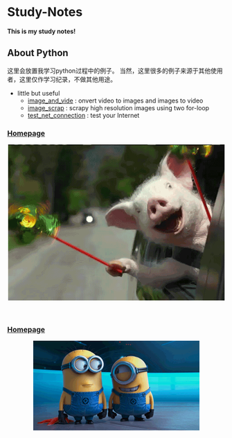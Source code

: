 # Study-Notes
**This is my study notes!**
## About Python
这里会放置我学习python过程中的例子。
当然，这里很多的例子来源于其他使用者，这里仅作学习纪录，不做其他用途。

* little but useful
  * [image_and_vide](https://github.com/zllrunning/Study-Notes/blob/master/little%20but%20useful/image_and_video.py) : onvert video to images and images to video
  * [image_scrap](https://github.com/zllrunning/Study-Notes/blob/master/little%20but%20useful/image_scrapy.py) : scrapy high resolution images using two for-loop
  * [test_net_connection](https://github.com/zllrunning/Study-Notes/blob/master/little%20but%20useful/test_net_connection.py) : test your Internet
### [Homepage](https://github.com/zllrunning)
<p align="center">
	<a href="https://github.com/zllrunning">
    <img class="page-image" src="https://github.com/zllrunning/Study-Notes/blob/master/images/funny-pig.gif" >
	</a>
</p>


<br>  

### [Homepage](https://github.com/zllrunning)
<p align="center">
	<a href="https://github.com/zllrunning">
    <img class="page-image" src="https://github.com/zllrunning/Study-Notes/blob/master/images/giphy.gif" >
	</a>
</p>
